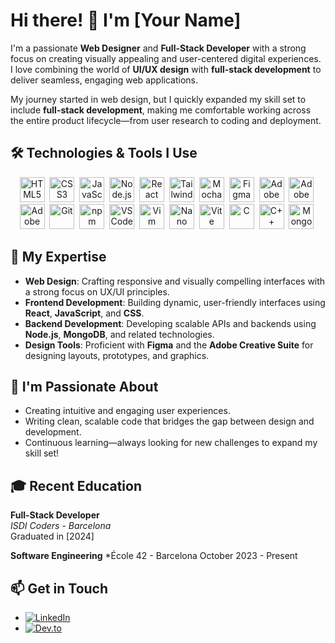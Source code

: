 # Hi there! 👋 I'm [Your Name]

I'm a passionate **Web Designer** and **Full-Stack Developer** with a strong focus on creating visually appealing and user-centered digital experiences.
I love combining the world of **UI/UX design** with **full-stack development** to deliver seamless, engaging web applications.

My journey started in web design, but I quickly expanded my skill set to include **full-stack development**, making me comfortable working across the entire product lifecycle—from user research to coding and deployment.

## 🛠️ Technologies & Tools I Use

<div align="center">
  <img src="https://cdn.jsdelivr.net/gh/devicons/devicon/icons/html5/html5-original.svg" title="HTML5" width="40" height="40"/>&nbsp;
  <img src="https://cdn.jsdelivr.net/gh/devicons/devicon/icons/css3/css3-original.svg" title="CSS3" width="40" height="40"/>&nbsp;
  <img src="https://cdn.jsdelivr.net/gh/devicons/devicon/icons/javascript/javascript-original.svg" title="JavaScript" width="40" height="40"/>&nbsp;
  <img src="https://cdn.jsdelivr.net/gh/devicons/devicon/icons/nodejs/nodejs-original.svg" title="Node.js" width="40" height="40"/>&nbsp;
  <img src="https://cdn.jsdelivr.net/gh/devicons/devicon/icons/react/react-original.svg" title="React" width="40" height="40"/>&nbsp;
  <img src="https://cdn.jsdelivr.net/gh/devicons/devicon@latest/icons/tailwindcss/tailwindcss-original.svg" title="TailwindCSS" width="40" height="40"/>&nbsp;
  <img src="https://cdn.jsdelivr.net/gh/devicons/devicon@latest/icons/mocha/mocha-original.svg" title="Mocha" width="40" height="40"/>&nbsp;
  <img src="https://cdn.jsdelivr.net/gh/devicons/devicon/icons/figma/figma-original.svg" title="Figma" width="40" height="40"/>&nbsp;
  <img src="https://cdn.jsdelivr.net/gh/devicons/devicon@latest/icons/illustrator/illustrator-line.svg" title="Adobe Illustrator" width="40" height="40"/>&nbsp;
  <img src="https://cdn.jsdelivr.net/gh/devicons/devicon@latest/icons/premierepro/premierepro-original.svg" title="Adobe Premiere Pro" width="40" height="40"/>&nbsp;
  <img src="https://cdn.jsdelivr.net/gh/devicons/devicon@latest/icons/photoshop/photoshop-original.svg" title="Adobe Photoshop" width="40" height="40"/>&nbsp;
  <img src="https://cdn.jsdelivr.net/gh/devicons/devicon/icons/git/git-original.svg" title="Git" width="40" height="40"/>&nbsp;
  <img src="https://cdn.jsdelivr.net/gh/devicons/devicon@latest/icons/npm/npm-original-wordmark.svg" title="npm" width="40" height="40"/>&nbsp;
  <img src="https://cdn.jsdelivr.net/gh/devicons/devicon/icons/vscode/vscode-original.svg" title="VSCode" width="40" height="40"/>&nbsp;
  <img src="https://cdn.jsdelivr.net/gh/devicons/devicon/icons/vim/vim-original.svg" title="Vim" width="40" height="40"/>&nbsp;
  <img src="https://cdn.jsdelivr.net/gh/devicons/devicon@latest/icons/nano/nano-plain-wordmark.svg" title="Nano" width="40" height="40"/>&nbsp;
  <img src="https://cdn.jsdelivr.net/gh/devicons/devicon@latest/icons/vitejs/vitejs-original.svg" title="Vite" width="40" height="40"/>&nbsp;
  <img src="https://cdn.jsdelivr.net/gh/devicons/devicon/icons/c/c-original.svg" title="C" width="40" height="40"/>&nbsp;
  <img src="https://cdn.jsdelivr.net/gh/devicons/devicon/icons/cplusplus/cplusplus-original.svg" title="C++" width="40" height="40"/>&nbsp;
  <img src="https://cdn.jsdelivr.net/gh/devicons/devicon/icons/mongodb/mongodb-original.svg" title="MongoDB" width="40" height="40"/>&nbsp;
</div>

## 🌟 My Expertise

- **Web Design**: Crafting responsive and visually compelling interfaces with a strong focus on UX/UI principles.
- **Frontend Development**: Building dynamic, user-friendly interfaces using **React**, **JavaScript**, and **CSS**.
- **Backend Development**: Developing scalable APIs and backends using **Node.js**, **MongoDB**, and related technologies.
- **Design Tools**: Proficient with **Figma** and the **Adobe Creative Suite** for designing layouts, prototypes, and graphics.

## 🚀 I'm Passionate About

- Creating intuitive and engaging user experiences.
- Writing clean, scalable code that bridges the gap between design and development.
- Continuous learning—always looking for new challenges to expand my skill set!

## 🎓 Recent Education

**Full-Stack Developer**  
*ISDI Coders - Barcelona*  
Graduated in [2024]

**Software Engineering**
*École 42 - Barcelona
October 2023 - Present

## 📫 Get in Touch

- [![LinkedIn](https://img.shields.io/badge/-LinkedIn-0A66C2?logo=linkedin&logoColor=fff)](https://www.linkedin.com/in/eduard-hernandez-ventos)
- [![Dev.to](https://img.shields.io/badge/-Dev.to-0A0A0A?logo=devdotto&logoColor=fff)](https://dev.to/eduhvdev)
